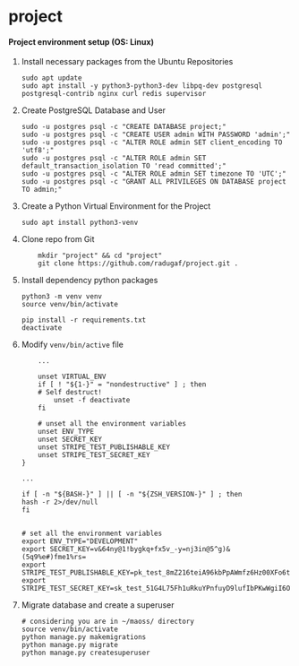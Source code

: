 # project

#### Project environment setup (OS: Linux)
1. Install necessary packages from the Ubuntu Repositories

    ```shell script
    sudo apt update
    sudo apt install -y python3-python3-dev libpq-dev postgresql postgresql-contrib nginx curl redis supervisor
    ``` 

2. Create PostgreSQL Database and User
    ```shell script
    sudo -u postgres psql -c "CREATE DATABASE project;"
    sudo -u postgres psql -c "CREATE USER admin WITH PASSWORD 'admin';"
    sudo -u postgres psql -c "ALTER ROLE admin SET client_encoding TO 'utf8';"
    sudo -u postgres psql -c "ALTER ROLE admin SET default_transaction_isolation TO 'read committed';"
    sudo -u postgres psql -c "ALTER ROLE admin SET timezone TO 'UTC';"
    sudo -u postgres psql -c "GRANT ALL PRIVILEGES ON DATABASE project TO admin;"
    ```

3. Create a Python Virtual Environment for the Project
    ```shell script
    sudo apt install python3-venv
    ```
4. Clone repo from Git
    ```shell script
        mkdir "project" && cd "project"
        git clone https://github.com/radugaf/project.git .
    ```
5. Install dependency python packages

    ```shell script
    python3 -m venv venv
    source venv/bin/activate
    
    pip install -r requirements.txt
    deactivate
    ```

6. Modify `venv/bin/active` file
    ```text
        ...
    
        unset VIRTUAL_ENV
        if [ ! "${1-}" = "nondestructive" ] ; then
        # Self destruct!
            unset -f deactivate
        fi
        
        # unset all the environment variables
        unset ENV_TYPE
        unset SECRET_KEY
        unset STRIPE_TEST_PUBLISHABLE_KEY
        unset STRIPE_TEST_SECRET_KEY
    }
    
    ...
    
    if [ -n "${BASH-}" ] || [ -n "${ZSH_VERSION-}" ] ; then
    hash -r 2>/dev/null
    fi
    
    
    # set all the environment variables
    export ENV_TYPE="DEVELOPMENT"
    export SECRET_KEY=v&64ny@1!bygkq+fx5v_-y=nj3in@5^g)&(5q9%e#)fme1%rs=
    export STRIPE_TEST_PUBLISHABLE_KEY=pk_test_8mZ216teiA96kbPpAWmfz6Hz00XFo6tCA6
    export STRIPE_TEST_SECRET_KEY=sk_test_51G4L75Fh1uRkuYPnfuyD9lufIbPKwWgiI6OYi3xS5Wf2HjRDpETJty8pQAi9w8kESFOjdt4jG9MUAThgWgYl1IAS00ZFFIowe0
    ```

7. Migrate database and create a superuser
    ```shell script
    # considering you are in ~/maoss/ directory
    source venv/bin/activate
    python manage.py makemigrations
    python manage.py migrate
    python manage.py createsuperuser    
    ```
